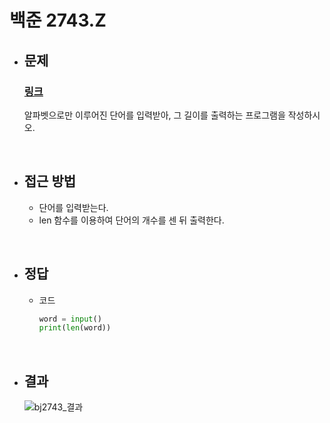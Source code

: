 # 백준 2743.Z

- ## 문제
    ### [링크](https://www.acmicpc.net/problem/2743)
    알파벳으로만 이루어진 단어를 입력받아, 그 길이를 출력하는 프로그램을 작성하시오.

<br>

- ## 접근 방법

    - 단어를 입력받는다.
    - len 함수를 이용하여 단어의 개수를 센 뒤 출력한다.
 
<br>

- ## 정답
    - 코드
      
        ```python
        word = input()
        print(len(word))
        ```

<br>

- ## 결과

    ![bj2743_결과](https://github.com/user-attachments/assets/70fc995d-62d3-42fd-a5b0-bab688ead5e2)
